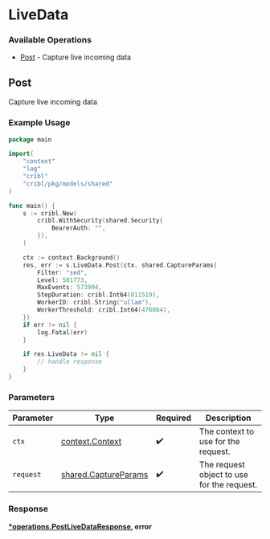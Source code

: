 # LiveData

### Available Operations

* [Post](#post) - Capture live incoming data

## Post

Capture live incoming data

### Example Usage

```go
package main

import(
	"context"
	"log"
	"cribl"
	"cribl/pkg/models/shared"
)

func main() {
    s := cribl.New(
        cribl.WithSecurity(shared.Security{
            BearerAuth: "",
        }),
    )

    ctx := context.Background()
    res, err := s.LiveData.Post(ctx, shared.CaptureParams{
        Filter: "sed",
        Level: 501773,
        MaxEvents: 573994,
        StepDuration: cribl.Int64(811519),
        WorkerID: cribl.String("ullam"),
        WorkerThreshold: cribl.Int64(476084),
    })
    if err != nil {
        log.Fatal(err)
    }

    if res.LiveData != nil {
        // handle response
    }
}
```

### Parameters

| Parameter                                                    | Type                                                         | Required                                                     | Description                                                  |
| ------------------------------------------------------------ | ------------------------------------------------------------ | ------------------------------------------------------------ | ------------------------------------------------------------ |
| `ctx`                                                        | [context.Context](https://pkg.go.dev/context#Context)        | :heavy_check_mark:                                           | The context to use for the request.                          |
| `request`                                                    | [shared.CaptureParams](../../models/shared/captureparams.md) | :heavy_check_mark:                                           | The request object to use for the request.                   |


### Response

**[*operations.PostLiveDataResponse](../../models/operations/postlivedataresponse.md), error**

